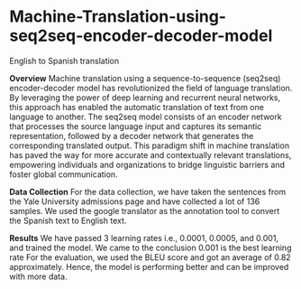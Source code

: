 # Machine-Translation-using-seq2seq-encoder-decoder-model
English to Spanish translation

**Overview**
Machine translation using a sequence-to-sequence (seq2seq) encoder-decoder model has revolutionized the field of language translation. By leveraging the power of deep learning and recurrent neural networks, this approach has enabled the automatic translation of text from one language to another. The seq2seq model consists of an encoder network that processes the source language input and captures its semantic representation, followed by a decoder network that generates the corresponding translated output. This paradigm shift in machine translation has paved the way for more accurate and contextually relevant translations, empowering individuals and organizations to bridge linguistic barriers and foster global communication.

**Data Collection**
For the data collection, we have taken the sentences from the Yale University admissions page and have collected a lot of 136 samples. We used the google translator as the annotation tool to convert the Spanish text to English text.

**Results**
We have passed 3 learning rates i.e., 0.0001, 0.0005, and 0.001, and trained the model. We came to the conclusion 0.001 is the best learning rate For the evaluation, we used the BLEU score and got an average of 0.82 approximately. Hence, the model is performing better and can be improved with more data.
